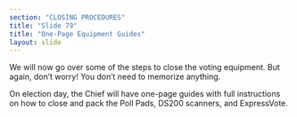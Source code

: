 ```yaml
---
section: "CLOSING PROCEDURES"
title: "Slide 79"
title: "One-Page Equipment Guides"
layout: slide
---
```


We will now go over some of the steps to close the voting equipment. But again, don’t worry! You don’t need to memorize anything.

On election day, the Chief will have one-page guides with full instructions on how to close and pack the Poll Pads, DS200 scanners, and ExpressVote.
